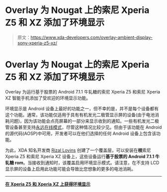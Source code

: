 # Overlay 为 Nougat 上的索尼 Xperia Z5 和 XZ 添加了环境显示

> 原文：<https://www.xda-developers.com/overlay-ambient-display-sony-xperia-z5-xz/>

# Overlay 为 Nougat 上的索尼 Xperia Z5 和 XZ 添加了环境显示

Overlay 为运行基于股票的 Android 7.1.1 牛轧糖的索尼 Xperia Z5 和索尼 Xperia XZ 智能手机添加了受欢迎的环境显示功能。

环境显示是 Android 设备上最好的功能之一，但不幸的是，并不是每个设备都有这个功能。通常，该功能仅适用于具有有机发光二极管显示屏的设备(由于电池消耗问题)，因为该功能会点亮屏幕的一部分来显示收到的通知。一些有机发光二极管设备甚至支持[永远在线模式](https://www.xda-developers.com/google-is-working-on-an-always-on-ambient-display-mode-for-the-pixel/)，尽管这种情况比较少见。但由于该功能在 Android 的源代码(AOSP)中可用，开发者可以在他们选择的任何 Android 设备上包含该功能。

为此，XDA 知名开发商 [Rizal Lovins](https://forum.xda-developers.com/member.php?u=4666531) 创建了一个覆盖层，可以安装在**根**索尼 Xperia Z5 和索尼 Xperia XZ 设备上，这些设备运行**基于股票的 Android 7.1.1 牛轧糖 rom**。当接收到通知时，该覆盖启用环境显示模式。请注意，在不支持 LCD 显示屏的设备上启用此功能可能会导致比您想象的更多的电池消耗。

* * *

[**在 Xperia Z5 和 Xperia XZ 上获得环境显示**](https://forum.xda-developers.com/crossdevice-dev/sony-themes-apps/app-enable-ambient-display-xperia-t3647213)